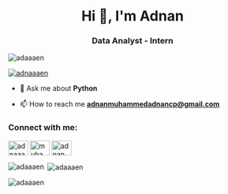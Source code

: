 <h1 align="center">Hi 👋, I'm Adnan</h1>
<h3 align="center">Data Analyst - Intern</h3>

<p align="left"> <img src="https://komarev.com/ghpvc/?username=adaaaen&label=Profile%20views&color=0e75b6&style=flat" alt="adaaaen" /> </p>

<p align="left"> <a href="https://twitter.com/adnaaaen" target="blank"><img src="https://img.shields.io/twitter/follow/adnaaaen?logo=twitter&style=for-the-badge" alt="adnaaaen" /></a> </p>

- 💬 Ask me about **Python**

- 📫 How to reach me **adnanmuhammedadnancp@gmail.com**

<h3 align="left">Connect with me:</h3>
<p align="left">
<a href="https://twitter.com/adnaaaen" target="blank"><img align="center" src="https://raw.githubusercontent.com/rahuldkjain/github-profile-readme-generator/master/src/images/icons/Social/twitter.svg" alt="adnaaaen" height="30" width="40" /></a>
<a href="https://linkedin.com/in/muhammedadnancp" target="blank"><img align="center" src="https://raw.githubusercontent.com/rahuldkjain/github-profile-readme-generator/master/src/images/icons/Social/linked-in-alt.svg" alt="muhammedadnancp" height="30" width="40" /></a>
<a href="https://www.hackerrank.com/adnan_99" target="blank"><img align="center" src="https://raw.githubusercontent.com/rahuldkjain/github-profile-readme-generator/master/src/images/icons/Social/hackerrank.svg" alt="adnan_99" height="30" width="40" /></a>
</p>


<p><img align="left" src="https://github-readme-stats.vercel.app/api/top-langs?username=adaaaen&show_icons=true&locale=en&layout=compact" alt="adaaaen" /></p>

<p>&nbsp;<img align="center" src="https://github-readme-stats.vercel.app/api?username=adaaaen&show_icons=true&locale=en" alt="adaaaen" /></p>

<p><img align="center" src="https://github-readme-streak-stats.herokuapp.com/?user=adaaaen&" alt="adaaaen" /></p>
